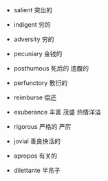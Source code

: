 - salient 突出的

- indigent 穷的

- adversity 穷的

- pecuniary 金钱的

- posthumous 死后的 遗腹的

- perfunctory 敷衍的

- reimburse 偿还

- exuberance 丰富 茂盛 热情洋溢

- rigorous 严格的 严厉

- jovial 善良快活的

- apropos 有关的

- dilettante 半吊子